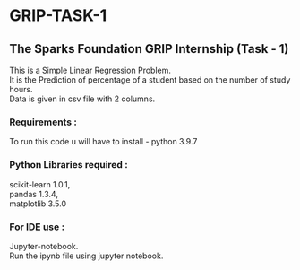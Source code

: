 # GRIP-TASK-1
## The Sparks Foundation GRIP Internship (Task  - 1)

This is a Simple Linear Regression Problem.<br /> 
It is the Prediction of percentage of a student based on the number of study hours.<br />
Data is given in csv file with 2 columns.<br />

### Requirements :<br />
To run this code u will have to install -
python 3.9.7 <br />

### Python Libraries required : <br />
scikit-learn 1.0.1, <br />
pandas 1.3.4, <br />
matplotlib 3.5.0 <br />

### For IDE use : <br />
Jupyter-notebook.<br />
Run the ipynb file using jupyter notebook.
